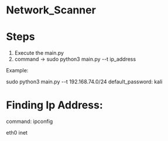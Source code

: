 # Network_Scanner

# Steps 

1. Execute the main.py 
2. command -> sudo python3 main.py --t ip_address


Example: 

sudo python3 main.py --t 192.168.74.0/24
default_password: kali


# Finding Ip Address: 

command: ipconfig

eth0 inet 
